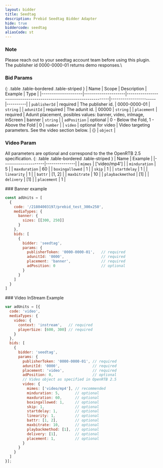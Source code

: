 ```yaml
---
layout: bidder
title: Seedtag
description: Prebid Seedtag Bidder Adapter
hide: true
biddercode: seedtag
aliasCode: st
---
```


### Note

Please reach out to your seedtag account team before using this plugin.\
The publisher id 0000-0000-01 returns demo responses.\


### Bid Params

{: .table .table-bordered .table-striped }
| Name                | Scope               | Description                                                         | Example               | Type     |
|---------------------|---------------------|---------------------------------------------------------------------|-----------------------|----------|
| `publisherId`       | required            | The publisher id.                                                   | 0000-0000-01          | `string` |
| `adunitId`          | required            | The adunit id.                                                      | 00000                 | `string` |
| `placement`         | required            | Adunit placement, posibles values: banner, video, inImage, inScreen | banner                | `string` |
| `adPosition`        | optional            | 0 - Below the Fold, 1 - Above the Fold                              | 0                     | `number` |
| `video`             | optional for video  | Video targeting parameters. See the video section below.            | {}                    | `object` |

### Video Param
All parameters are optional and correspond to the the OpenRTB 2.5 specification.
{: .table .table-bordered .table-striped }
| Name                | Example       |
|---------------------|---------------|
| `mimes`             | ['video/mp4'] |
| `minduration`       | 5             |
| `maxduration`       | 60            |
| `boxingallowed`     | 1             |
| `skip`              | 1             |
| `startdelay`        | 1             |
| `linearity`         | 1             |
| `battr`             | [1, 2]        |
| `maxbitrate`        | 10            |
| `playbackmethod`    | [1]           |
| `delivery`          | [1]           |
| `placement`         | 1             |


### Banner example

```js
const adUnits = [
  {
    code: '/21804003197/prebid_test_300x250',
    mediaTypes: {
      banner: {
        sizes: [[300, 250]]
      }
    },
    bids: [
      {
        bidder: 'seedtag',
        params: {
          publisherToken: '0000-0000-01',   // required
          adunitId: '0000',                 // required
          placement: 'banner',              // required
          adPosition: 0                     // optional
        }
      }
    ]
  }
]
```

### Video InStream Example

```js
var adUnits = [{
  code: 'video',
  mediaTypes: {
    video: {
      context: 'instream',   // required
      playerSize: [600, 300] // required
    }
  },
  bids: [
    {
      bidder: 'seedtag',
      params: {
        publisherToken: '0000-0000-01', // required
        adunitId: '0000',               // required
        placement: 'video',             // required
        adPosition: 0,                  // optional
        // Video object as specified in OpenRTB 2.5
        video: {
          mimes: ['video/mp4'], // recommended
          minduration: 5,       // optional
          maxduration: 60,      // optional
          boxingallowed: 1,     // optional
          skip: 1,              // optional
          startdelay: 1,        // optional
          linearity: 1,         // optional
          battr: [1, 2],        // optional
          maxbitrate: 10,       // optional
          playbackmethod: [1],  // optional
          delivery: [1],        // optional
          placement: 1,         // optional
        }
      }
    }
  ]
}];
```
